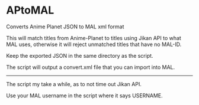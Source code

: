 # APtoMAL
Converts Anime Planet JSON to MAL xml format

This will match titles from Anime-Planet to titles using Jikan API to what MAL uses, otherwise it will reject unmatched titles that have no MAL-ID.

Keep the exported JSON in the same directory as the script.

The script will output a convert.xml file that you can import into MAL.

---

The script my take a while, as to not time out Jikan API.

Use your MAL username in the script where it says USERNAME.
